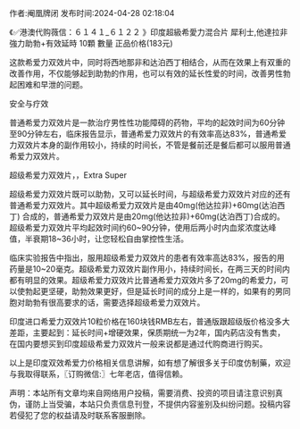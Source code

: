 <p>作者:阉凰牌闭 发布时间:2024-04-28 02:18:04</p>
<p>《✅港澳代购薇信：６１４１_６１２２ 》印度超級希愛力混合片 犀利士,他達拉非 強力助勃+有效延時 10顆 數量 正品价格(183元) </p>
									<p></p><p>这款希爱力双效片中，同时将西地那非和达泊西丁相结合，从而在效果上有双重的改善作用，不仅能够起到助勃的作用，也可以有效的延长性爱的时间，改善男性勃起困难和早泄的问题。</p><p>安全与疗效</p><p>普通希爱力双效片是一款治疗男性性功能障碍的药物，平均的起效时间为60分钟至90分钟左右，临床报告显示，普通希爱力双效片的有效率高达83%，普通希爱力双效片本身的副作用较小，持续的时间长，不管是餐前还是餐后都可以服用普通希爱力双效片。</p><p></p><p></p><p>超级希爱力双效片，，Extra Super </p><p>超级希爱力双效片既可以助勃，又可以延长时间，与超级希爱力双效片对应的还有普通希爱力双效片。其中超级希爱力双效片是由40mg(他达拉非)+60mg(达泊西丁) 合成的，普通希爱力双效片是由20mg(他达拉非)+60mg(达泊西丁)合成的。超级希爱力双效片平均起效时间约60~90分钟，使用后两小时内血浆浓度达峰值，半衰期18~36小时，让您轻松自由掌控性生活。</p><p>临床实验报告中指出，服用超级希爱力双效片的患者有效率高达83%，报告的用药量是10~20毫克。超级希爱力双效片副作用小，持续时间长，在两三天的时间内都有明显的效果。超级希爱力双效片比普通希爱力双效片多了20mg的希爱力，可以使勃起更坚硬，助勃效果更好，但是延长时间的成分上是一样的，如果有的男同胞对助勃有很高要求的话，需要选择超级希爱力双效片。</p><p>印度进口希爱力双效片10粒价格在160块钱RMB左右，普通版跟超级版价格没多大差距，主要起到：延长时间+增硬效果，保质期统一为2年，国内葯店没有售卖，在国内要想买到印度超级希爱力双效片一般来说都是通过代购商进行购买。</p><p>以上是印度双效希爱力价格相关信息讲解，如有想了解很多关于印度仿制藥，欢迎与我取得联系，〖订购微信:〗七年老店，值得信赖。</p>				声明：本站所有文章均来自网络用户投稿，需要消费、投资的项目请注意识别真伪，谨防上当受骗，本站只负责信息刊登，不提供内容鉴别及纠纷问题。投稿内容若侵犯了您的权益请及时联系客服删除。				

